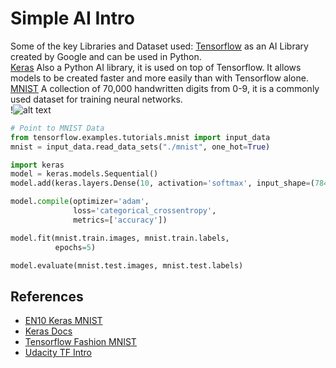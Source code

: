 # Simple AI Intro

Some of the key Libraries and Dataset used:
[Tensorflow](https://en.wikipedia.org/wiki/TensorFlow) as an AI Library created by Google and can be used in Python.    
[Keras](https://en.wikipedia.org/wiki/Keras) Also a Python AI library, it is used on top of Tensorflow. It allows models to be created faster and more easily than with Tensorflow alone.   
[MNIST](https://en.wikipedia.org/wiki/MNIST_database) A collection of 70,000 handwritten digits from 0-9, it is a commonly used dataset for training neural networks.   
!![alt text](https://en.wikipedia.org/wiki/MNIST_database#/media/File:MnistExamples.png "MNIST")    


```python
# Point to MNIST Data
from tensorflow.examples.tutorials.mnist import input_data
mnist = input_data.read_data_sets("./mnist", one_hot=True)

import keras
model = keras.models.Sequential()
model.add(keras.layers.Dense(10, activation='softmax', input_shape=(784,)))

model.compile(optimizer='adam', 
              loss='categorical_crossentropy',
              metrics=['accuracy'])

model.fit(mnist.train.images, mnist.train.labels,
          epochs=5)

model.evaluate(mnist.test.images, mnist.test.labels)
```

## References

* [EN10 Keras MNIST](https://github.com/EN10/KerasMNIST)
* [Keras Docs](https://keras.io/getting-started/sequential-model-guide)
* [Tensorflow Fashion MNIST](https://www.tensorflow.org/tutorials/keras/basic_classification)
* [Udacity TF Intro](https://eu.udacity.com/course/intro-to-tensorflow-for-deep-learning--ud187)
